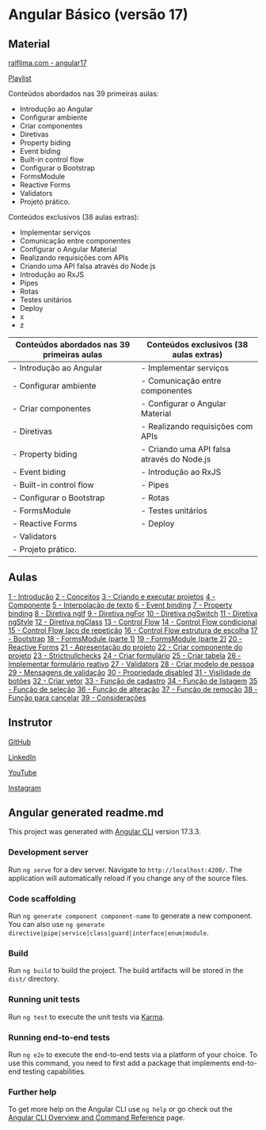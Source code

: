# Angular Básico (versão 17)

## Material

[ralflima.com - angular17](https://ralflima.com/treinamentos/angular17/01introducao.php)

[Playlist](https://www.youtube.com/playlist?list=PLWXw8Gu52TRKj3tFWHlkheh8rLQRqQ1__)

Conteúdos abordados nas 39 primeiras aulas:

- Introdução ao Angular
- Configurar ambiente
- Criar componentes
- Diretivas
- Property biding
- Event biding
- Built-in control flow
- Configurar o Bootstrap
- FormsModule
- Reactive Forms
- Validators
- Projeto prático.

Conteúdos exclusivos (38 aulas extras):

- Implementar serviços
- Comunicação entre componentes
- Configurar o Angular Material
- Realizando requisições com APIs
- Criando uma API falsa através do Node.js
- Introdução ao RxJS
- Pipes
- Rotas
- Testes unitários
- Deploy
- x
- z

| Conteúdos abordados nas 39 primeiras aulas  | Conteúdos exclusivos (38 aulas extras)             |
|---------------------------------------------|------------------------------------------------------|
| - Introdução ao Angular                     | - Implementar serviços                               |
| - Configurar ambiente                       | - Comunicação entre componentes                      |
| - Criar componentes                         | - Configurar o Angular Material                      |
| - Diretivas                                 | - Realizando requisições com APIs                    |
| - Property biding                           | - Criando uma API falsa através do Node.js           |
| - Event biding                              | - Introdução ao RxJS                                 |
| - Built-in control flow                     | - Pipes                                              |
| - Configurar o Bootstrap                    | - Rotas                                              |
| - FormsModule                               | - Testes unitários                                   |
| - Reactive Forms                            | - Deploy                                             |
| - Validators                                |  |
| - Projeto prático.                          |  |


## Aulas

[1 - Introdução](https://ralflima.com/treinamentos/angular17/01introducao.php)
[2 - Conceitos](https://ralflima.com/treinamentos/angular17/02conceitos.php)
[3 - Criando e executar projetos](https://ralflima.com/treinamentos/angular17/03criar_executar.php)
[4 - Componente](https://ralflima.com/treinamentos/angular17/04componente.php)
[5 - Interpolação de texto](https://ralflima.com/treinamentos/angular17/05interpolacao_texto.php)
[6 - Event binding](https://ralflima.com/treinamentos/angular17/06event_binding.php)
[7 - Property binding](https://ralflima.com/treinamentos/angular17/07property_binding.php)
[8 - Diretiva ngIf](https://ralflima.com/treinamentos/angular17/08diretiva_ngif.php)
[9 - Diretiva ngFor](https://ralflima.com/treinamentos/angular17/09diretiva_ngfor.php)
[10 - Diretiva ngSwitch](https://ralflima.com/treinamentos/angular17/10diretiva_ngswitch.php)
[11 - Diretiva ngStyle](https://ralflima.com/treinamentos/angular17/11diretiva_ngstyle.php)
[12 - Diretiva ngClass](https://ralflima.com/treinamentos/angular17/12diretiva_ngclass.php)
[13 - Control Flow](https://ralflima.com/treinamentos/angular17/13control_flow.php)
[14 - Control Flow condicional](https://ralflima.com/treinamentos/angular17/14control_flow_condicional.php)
[15 - Control Flow laço de repetição](https://ralflima.com/treinamentos/angular17/15control_flow_laco_repeticao.php)
[16 - Control Flow estrutura de escolha](https://ralflima.com/treinamentos/angular17/16control_flow_estrutura_de_escolha.php)
[17 - Bootstrap](https://ralflima.com/treinamentos/angular17/17bootstrap.php.php)
[18 - FormsModule (parte 1)](https://ralflima.com/treinamentos/angular17/18formsmodule_parte1.php)
[19 - FormsModule (parte 2)](https://ralflima.com/treinamentos/angular17/19formsmodule_parte2.php)
[20 - Reactive Forms](https://ralflima.com/treinamentos/angular17/20reactive_forms.php)
[21 - Apresentação do projeto](https://ralflima.com/treinamentos/angular17/21projeto_apresentacao.php)
[22 - Criar componente do projeto](https://ralflima.com/treinamentos/angular17/22criar_componente_projeto.php)
[23 - Strictnullchecks](https://ralflima.com/treinamentos/angular17/23stricktnullchecks.php)
[24 - Criar formulário](https://ralflima.com/treinamentos/angular17/24criar_formulario.php)
[25 - Criar tabela](https://ralflima.com/treinamentos/angular17/25criar_tabela.php)
[26 - Implementar formulário reativo](https://ralflima.com/treinamentos/angular17/26formulario_reativo.php)
[27 - Validators](https://ralflima.com/treinamentos/angular17/27validators.php)
[28 - Criar modelo de pessoa](https://ralflima.com/treinamentos/angular17/28modelo_pessoa.php)
[29 - Mensagens de validação](https://ralflima.com/treinamentos/angular17/29mensagens_validacao.php)
[30 - Propriedade disabled](https://ralflima.com/treinamentos/angular17/30propriedade_disabled.php)
[31 - Visilidade de botões](https://ralflima.com/treinamentos/angular17/31visibilidade_botoes.php)
[32 - Criar vetor](https://ralflima.com/treinamentos/angular17/32criar_vetor.php)
[33 - Função de cadastro](https://ralflima.com/treinamentos/angular17/33cadastro.php)
[34 - Função de listagem](https://ralflima.com/treinamentos/angular17/34listagem.php)
[35 - Função de seleção](https://ralflima.com/treinamentos/angular17/35selecao.php)
[36 - Função de alteração](https://ralflima.com/treinamentos/angular17/36alterar.php)
[37 - Função de remoção](https://ralflima.com/treinamentos/angular17/37remover.php)
[38 - Função para cancelar](https://ralflima.com/treinamentos/angular17/38cancelar.php)
[39 - Considerações](https://ralflima.com/treinamentos/angular17/39conclusao.php)

## Instrutor

[GitHub](https://github.com/ralflima)

[LinkedIn](https://www.linkedin.com/in/ralf-lima-3b93708a/)

[YouTube](https://www.youtube.com/ralflima)

[Instagram](https://www.instagram.com/ralflima_dev)

## Angular generated readme.md

This project was generated with [Angular CLI](https://github.com/angular/angular-cli) version 17.3.3.

### Development server

Run `ng serve` for a dev server. Navigate to `http://localhost:4200/`. The application will automatically reload if you change any of the source files.

### Code scaffolding

Run `ng generate component component-name` to generate a new component. You can also use `ng generate directive|pipe|service|class|guard|interface|enum|module`.

### Build

Run `ng build` to build the project. The build artifacts will be stored in the `dist/` directory.

### Running unit tests

Run `ng test` to execute the unit tests via [Karma](https://karma-runner.github.io).

### Running end-to-end tests

Run `ng e2e` to execute the end-to-end tests via a platform of your choice. To use this command, you need to first add a package that implements end-to-end testing capabilities.

### Further help

To get more help on the Angular CLI use `ng help` or go check out the [Angular CLI Overview and Command Reference](https://angular.io/cli) page.
